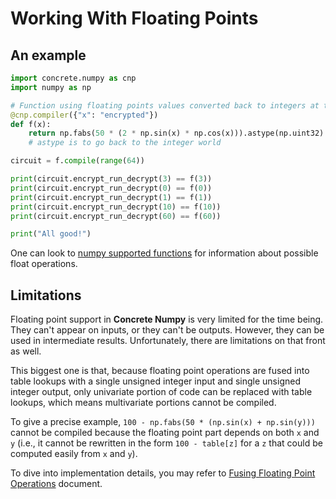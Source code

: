 # Working With Floating Points

## An example

```python
import concrete.numpy as cnp
import numpy as np

# Function using floating points values converted back to integers at the end
@cnp.compiler({"x": "encrypted"})
def f(x):
    return np.fabs(50 * (2 * np.sin(x) * np.cos(x))).astype(np.uint32)
    # astype is to go back to the integer world

circuit = f.compile(range(64))

print(circuit.encrypt_run_decrypt(3) == f(3))
print(circuit.encrypt_run_decrypt(0) == f(0))
print(circuit.encrypt_run_decrypt(1) == f(1))
print(circuit.encrypt_run_decrypt(10) == f(10))
print(circuit.encrypt_run_decrypt(60) == f(60))

print("All good!")
```

One can look to [numpy supported functions](../howto/numpy_support.md) for information about possible float operations.


## Limitations

Floating point support in **Concrete Numpy** is very limited for the time being. They can't appear on inputs, or they can't be outputs. However, they can be used in intermediate results. Unfortunately, there are limitations on that front as well.

This biggest one is that, because floating point operations are fused into table lookups with a single unsigned integer input and single unsigned integer output, only univariate portion of code can be replaced with table lookups, which means multivariate portions cannot be compiled.

To give a precise example, `100 - np.fabs(50 * (np.sin(x) + np.sin(y)))` cannot be compiled because the floating point part depends on both `x` and `y` (i.e., it cannot be rewritten in the form `100 - table[z]` for a `z` that could be computed easily from `x` and `y`).

To dive into implementation details, you may refer to [Fusing Floating Point Operations](../../dev/explanation/float-fusing.md) document.
